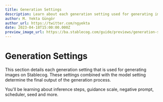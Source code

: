 ```yaml
---
title: Generation Settings
description: Learn about each generation setting used for generating images on Stablecog using Stable Diffusion and Kandinsky.
author: M. Yekta Güngör
author_url: https://twitter.com/ngyekta
date: 2023-04-18T15:00:00.000Z
preview_image_url: https://ba.stablecog.com/guide/previews/generation-settings.jpg
---
```


# Generation Settings

This section details each generation setting that is used for generating images on Stablecog. These settings combined with the model setting determine the final output of the generation process.

You'll be learning about inference steps, guidance scale, negative prompt, scheduler, seed and more.
